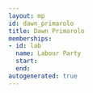```yaml
---
layout: mp
id: dawn_primarolo
title: Dawn Primarolo
memberships:
- id: lab
  name: Labour Party
  start: 
  end: 
autogenerated: true
---
```

